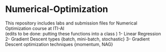 # Numerical-Optimization
This repository includes labs and submission files for Numerical Optimization course at ITI-AI  
(edits to be done: putting these functions into a class )
1- Linear Regression 
2- Gradient Descent types {batch, mini-batch, stochastic}
3- Gradient Descent optimization techniques {momentum, NAG}
